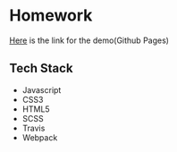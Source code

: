 # Homework

[Here](https://sinfuls0ul.github.io/simon-game/) is the link for the demo(Github Pages)
## Tech Stack
* Javascript
* CSS3
* HTML5
* SCSS
* Travis
* Webpack
